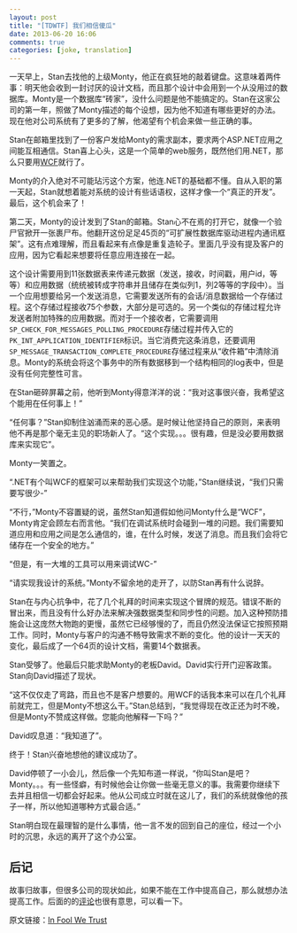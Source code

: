```yaml
---
layout: post
title: "[TDWTF] 我们相信傻瓜"
date: 2013-06-20 16:06
comments: true
categories: [joke, translation]
---
```


一天早上，Stan去找他的上级Monty，他正在疯狂地的敲着键盘。这意味着两件事：明天他会收到一封讨厌的设计文档，而且那个设计中会用到一个从没用过的数据库。Monty是一个数据库“砖家”，没什么问题是他不能搞定的。Stan在这家公司的第一年，照做了Monty描述的每个设想，因为他不知道有哪些更好的办法。现在他对公司系统有了更多的了解，他渴望有个机会来做一些正确的事。

Stan在邮箱里找到了一份客户发给Monty的需求副本，要求两个ASP.NET应用之间能互相通信。Stan喜上心头，这是一个简单的web服务，既然他们用.NET，那么只要用[WCF](http://en.wikipedia.org/wiki/Windows_Communication_Foundation)就行了。

Monty的介入绝对不可能玷污这个方案，他连.NET的基础都不懂。自从入职的第一天起，Stan就想着能对系统的设计有些话语权，这样才像一个“真正的开发”。最后，这个机会来了！

第二天，Monty的设计发到了Stan的邮箱。Stan心不在焉的打开它，就像一个验尸官掀开一张裹尸布。他翻开这份足足45页的“可扩展性数据库驱动进程内通讯框架”。这有点难理解，而且看起来有点像是重复造轮子。里面几乎没有提及客户的应用，因为它看起来想要将任意应用连接在一起。

这个设计需要用到11张数据表来传递元数据（发送，接收，时间戳，用户id，等等）和应用数据（统统被转成字符串并且储存在类似列1，列2等等的字段中）。当一个应用想要给另一个发送消息，它需要发送所有的会话/消息数据给一个存储过程。这个存储过程接收75个参数，大部分是可选的。另一个类似的存储过程允许发送者附加特殊的应用数据。而对于一个接收者，它需要调用`SP_CHECK_FOR_MESSAGES_POLLING_PROCEDURE`存储过程并传入它的`PK_INT_APPLICATION_IDENTIFIER`标识。当它消费完这条消息，还要调用`SP_MESSAGE_TRANSACTION_COMPLETE_PROCEDURE`存储过程来从“收件箱”中清除消息。Monty的系统会将这个事务中的所有数据移到一个结构相同的log表中，但是没有任何完整性可言。

在Stan砸碎屏幕之前，他听到Monty得意洋洋的说：“我对这事很兴奋，我希望这个能用在任何事上！”

“任何事？”Stan抑制住汹涌而来的恶心感。是时候让他坚持自己的原则，来表明他不再是那个毫无主见的职场新人了。“这个实现。。。很有趣，但是没必要用数据库来实现它”。

Monty一笑置之。

“.NET有个叫WCF的框架可以来帮助我们实现这个功能，”Stan继续说，“我们只需要写很少-”

“不行，”Monty不容置疑的说，虽然Stan知道假如他问Monty什么是“WCF”，Monty肯定会顾左右而言他。“我们在调试系统时会碰到一堆的问题。我们需要知道应用和应用之间是怎么通信的，谁，在什么时候，发送了消息。而且我们会将它储存在一个安全的地方。”

“但是，有一大堆的工具可以用来调试WC-”

“请实现我设计的系统。”Monty不留余地的走开了，以防Stan再有什么说辞。

Stan在与内心抗争中，花了几个礼拜的时间来实现这个冒牌的规范。错误不断的冒出来，而且没有什么好办法来解决强数据类型和同步性的问题。加入这种预防措施会让这庞然大物跑的更慢，虽然它已经够慢的了，而且仍然没法保证它按照预期工作。同时，Monty与客户的沟通不畅导致需求不断的变化。他的设计一天天的变化，最后成了一个64页的设计文档，需要14个数据表。

Stan受够了。他最后只能求助Monty的老板David。David实行开门迎客政策。Stan向David描述了现状。

“这不仅仅走了弯路，而且也不是客户想要的。用WCF的话我本来可以在几个礼拜前就完工，但是Monty不想这么干。”Stan总结到，“我觉得现在改正还为时不晚，但是Monty不赞成这样做。您能向他解释一下吗？”

David叹息道：“我知道了”。

终于！Stan兴奋地想他的建议成功了。

David停顿了一小会儿，然后像一个先知布道一样说，“你叫Stan是吧？Monty。。。有一些怪癖，有时候他会让你做一些毫无意义的事。我需要你继续下去并且相信一切都会好起来。他从公司成立时就在这儿了，我们的系统就像他的孩子一样，所以他知道哪种方式最合适。”

Stan明白现在最理智的是什么事情，他一言不发的回到自己的座位，经过一个小时的沉思，永远的离开了这个办公室。

## 后记

故事归故事，但很多公司的现状如此，如果不能在工作中提高自己，那么就想办法提高工作。后面的的[评论](http://thedailywtf.com/Comments/In-Fool-We-Trust.aspx)也很有意思，可以看一下。

原文链接：[In Fool We Trust](http://thedailywtf.com/Articles/In-Fool-We-Trust.aspx)

